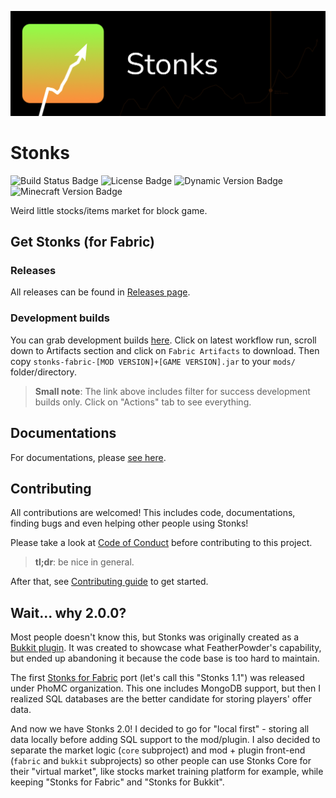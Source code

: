 ![Stonks Banner](docs/banner.png)

# Stonks
![Build Status Badge](https://img.shields.io/github/actions/workflow/status/nahkd123/stonks/gradle.yml)
![License Badge](https://img.shields.io/github/license/nahkd123/stonks)
![Dynamic Version Badge](https://img.shields.io/github/v/release/nahkd123/stonks)
![Minecraft Version Badge](https://img.shields.io/badge/minecraft-1.20.5-red)

Weird little stocks/items market for block game.

## Get Stonks (for Fabric)
### Releases
All releases can be found in [Releases page](https://github.com/nahkd123/stonks/releases).

### Development builds
You can grab development builds [here](https://github.com/nahkd123/stonks/actions/workflows/gradle.yml?query=branch:main/1.20.x+is:success). Click on latest workflow run, scroll down to Artifacts section and click on ``Fabric Artifacts`` to download. Then copy ``stonks-fabric-[MOD VERSION]+[GAME VERSION].jar`` to your ``mods/`` folder/directory.

> **Small note**: The link above includes filter for success development builds only. Click on "Actions" tab to see everything.

## Documentations
For documentations, please [see here](https://nahkd123.github.io/stonks/).

## Contributing
All contributions are welcomed! This includes code, documentations, finding bugs and even helping other people using Stonks! 

Please take a look at [Code of Conduct](./CODE_OF_CONDUCT.md) before contributing to this project.

> **tl;dr**: be nice in general.

After that, see [Contributing guide](./CONTRIBUTING.md) to get started.

## Wait... why 2.0.0?
Most people doesn't know this, but Stonks was originally created as a [Bukkit plugin](https://github.com/MangoPlex/stonks). It was created to showcase what FeatherPowder's capability, but ended up abandoning it because the code base is too hard to maintain.

The first [Stonks for Fabric](https://github.com/phomc/stonks) port (let's call this "Stonks 1.1") was released under PhoMC organization. This one includes MongoDB support, but then I realized SQL databases are the better candidate for storing players' offer data.

And now we have Stonks 2.0! I decided to go for "local first" - storing all data locally before adding SQL support to the mod/plugin. I also decided to separate the market logic (``core`` subproject) and mod + plugin front-end (``fabric`` and ``bukkit`` subprojects) so other people can use Stonks Core for their "virtual market", like stocks market training platform for example, while keeping "Stonks for Fabric" and "Stonks for Bukkit".
